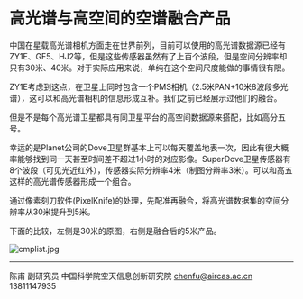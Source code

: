# 高光谱与高空间的空谱融合产品

中国在星载高光谱相机方面走在世界前列，目前可以使用的高光谱数据源已经有ZY1E、GF5、HJ2等，但是这些传感器虽然有了上百个波段，但是空间分辨率却只有30米、40米。对于实际应用来说，单纯在这个空间尺度能做的事情很有限。

ZY1E考虑到这点，在卫星上同时包含一个PMS相机（2.5米PAN+10米8波段多光谱），这可以和高光谱相机的信息形成互补。我们之前已经展示过他们的融合。

但是不是每个高光谱卫星都具有同卫星平台的高空间数据源来搭配，比如高分五号。

幸运的是Planet公司的Dove卫星群基本上可以每天覆盖地表一次，因此有很大概率能够找到同一天甚至时间差不超过1小时的对应影像。SuperDove卫星传感器有8个波段（可见光近红外），传感器实际分辨率4米（制图分辨率3米）。可以和高五这样的高光谱传感器形成一个组合。

通过像素刻刀软件(PixelKnife)的处理，先配准再融合，将高光谱数据集的空间分辨率从30米提升到5米。

下面的比较，左侧是30米的原图，右侧是融合后的5米产品。

![cmplist.jpg](https://s2.loli.net/2022/06/15/FnlkQw4XoaZVR62.jpg)

---

陈甫 副研究员
中国科学院空天信息创新研究院
chenfu@aircas.ac.cn
13811147935